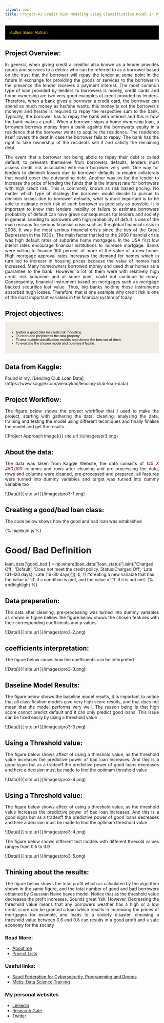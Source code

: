 ```yaml
---
layout: post
title: Project-03 Credit Risk Modeling using Classification Model in Python
---
```


<style>
img {
  display: block;
  max-width: 100%;
  margin: 0 0 1rem;
  border-radius: 5px;
  margin-left: auto;
   margin-right: auto
}

</style>

<div style="margin-bottom: 1rem;   padding: 1rem;   color: #FFD700;   background-color: #000000; font-family: Arial, Helvetica, sans-serif; font-size:0.9em;">
Author: Bader Alafnan
</div>

<h1 style="font-size:1.5em; color:#000000; margin-top: 2rem; margin-bottom: 1rem;">Project Overview:</h1>

<p style="text-align: justify; text-justify: inter-word;"> In general, when giving credit a creditor also known as a lender provides goods and services to a debtor who can be referred to as a borrower based on the trust that the borrower will repay the lender at some point in the future in exchange for providing the goods or services to the borrower in the presence the lender receives a payment interest. The most common type of loan provided by lenders to borrowers is money, credit cards and home ownership are two very good examples of credit provided by lenders. Therefore, when a bank gives a borrower a credit card, the borrower can spend as much money as her/she wants. this money is not the borrower's moneym and he/she is required to repay the respective sum to the bank. Typically, the borrower has to repay the bank with interest and this is how the bank makes a profit. When a borrower signs a home ownership loan, a brrowers borrows money from a bank againts the borrower;s equity in a residence that the borrower wants to acquire the residence. The residence itself covers the debt in case the borrower fails to repay. The bank has the right to take ownership of the residents sell it and satisfy the remaining debt.</p>

<p style="text-align: justify; text-justify: inter-word;"> The event that a borrower not being abole to repay their debt is called default, to prevents themselve from borrowers defaults, lenders must assess credit risk associated with each borrower very well. One way for lenders to diminish losses due to borrower defaults is require collaterals that would cover the outstanding debt. Another way os for the lender to increase the price of lending the funds that is the interest rate for borrowers with high credit risk. This is commonly known as risk based pricing. No matter which type of strategy the borrower would decide to pursue to diminish losses due to borrower defaults, what is most important is to be able to estimate credit risk of each borrower as precisely as possible. It is important to know that lenders inability or failure to estimate borrowers probability of default can have grave consequences for lenders and society in general. Lending to borrowers with high probability of defult is one of the main reasons for serious financial crisis such as the global financial crisis in 2008. It was the most serious financial crisis since the ties of the Great Depression in the 1930s. The main factor that led to the 2008 financial crisis was high default rates of subprime home mortgages. In the USA first low interst rates encourage financial institutions to increase mortgage. Banks were willing to finance 100 percent of more of the value of a new home. High mortgage approval rates increases the demand for homes which in turn led to increasr in housing prices because the value of homes had increased. Many homeowners borrowed money and used thier homes as a guarantee to the bank. However, a lot of them were with relatively high credit risk subprime and at some point could not continue to repay. Consequently, financial instrument based on mortgages such as mortgage backed securities lost value. Thus, big banks holding these instruments absorbed hugh losses. Therefore, that is one example why credit risk is one of the most important variables in the financial system of today </p>

<h1 style="font-size:1.5em; color:#000000; margin-top: 2rem; margin-bottom: 1rem;">Project objectives:</h1>

<div style="margin-bottom: 1.2rem; padding: 1rem;   color: #000000;   background-color: #F0EDE5; font-family: Arial, Helvetica, sans-serif; font-size:0.8em; text-align: left;" >
  <ul>
  <li> Gather a good data for credit risk modelling.</li>
    <li>To clean and preprocess the data properly.</li>
    <li>To test multiple classification models and choose the best out of them.</li> 
  <li>To evaluate the chosen model and optimise it future.</li>
   </ul></div>


<h1 style="font-size:1.5em; color:#000000; margin-top: 2rem; margin-bottom: 1rem;"> Data from Kaggle:</h1>
Found in my: [Lending Club Loan Data](https://www.kaggle.com/wendykan/lending-club-loan-data)


<h1 style="font-size:1.5em; color:#000000; margin-top: 2rem; margin-bottom: 1rem;">Project Workflow:</h1>
<p style="text-align: justify; text-justify: inter-word;"> The figure below shows the project workflow that I used to make the project, starting with gathering the data, cleaning, analysing the data, training and testing the model using different techniques and finally finalise the model and get the results. </p>
![Project Approach Image]({{ site.url }}/images/pr3.png)

<h1 style="font-size:1.5em; color:#000000; margin-top: 2rem; margin-bottom: 1rem;">About the data:</h1>
<p style="text-align: justify; text-justify: inter-word;"> The data was taken from Kaggle Website, the data consists of <i style="color:Maroon;">145 X 450.000</i> columns and rows after cleaning and pre-processing the data, rows and columns were cleaned, pre-processed and prepared, all features were turned into dummy variables and target was turned into dummy variable too</p>
![Data]({{ site.url }}/images/pro3-1.png)


<h1 style="font-size:1.5em; color:#000000; margin-top: 2rem; margin-bottom: 1rem;">Creating a good/bad loan class:</h1>
<p style="text-align: justify; text-justify: inter-word;"> The code below shows how the good and bad loan was established</p>

{% highlight js %}
# Good/ Bad Definition
loan_data['good_bad'] = np.where(loan_data['loan_status'].isin(['Charged Off', 'Default',
                                                       'Does not meet the credit policy. Status:Charged Off',
                                                       'Late (31-120 days)','Late (16-30 days)']), 0, 1)
#creating a new variable that has the value of '0' if a condition is met, and the value of '1' if it is not met.
{% endhighlight %}


<h1 style="font-size:1.5em; color:#000000; margin-top: 2rem; margin-bottom: 1rem;">Data preperation:</h1>
<p style="text-align: justify; text-justify: inter-word;"> The data after cleaning, pre-processing was turned into dummy variables as shown in figure bellow. the figure below shows the chosen features with their corresponding coefficients and p values</p>
![Data]({{ site.url }}/images/pro3-2.png)

<h1 style="font-size:1.5em; color:#000000; margin-top: 2rem; margin-bottom: 1rem;">coefficients interpretation:</h1>
<p style="text-align: justify; text-justify: inter-word;"> The figure below shows how the coefficients can be interpreted </p>
![Data]({{ site.url }}/images/pro3-3.png)


<h1 style="font-size:1.5em; color:#000000; margin-top: 2rem; margin-bottom: 1rem;">Baseline Model Results:</h1>
<p style="text-align: justify; text-justify: inter-word;"> The figure below shows the baseline model results, it is important to notice that all classification models give very high score results, and that does not mean that the model performs very well. The reason being is that high score cannot predict default and it can only predict good loans. This issue can be fixed easily by using a threshold value </p>
![Data]({{ site.url }}/images/pro3-3.png)


<h1 style="font-size:1.5em; color:#000000; margin-top: 2rem; margin-bottom: 1rem;">Using a Threshold value:</h1>
<p style="text-align: justify; text-justify: inter-word;"> The figure below shows affect of using a threshold value, as the threshold value increases the predictive power of bad loan increases. And this is a good signs but as a tradeoff the predictive power of good loans decreases and here a decision must be made to find the optimam threshold value </p>
![Data]({{ site.url }}/images/pro3-4.png)

<h1 style="font-size:1.5em; color:#000000; margin-top: 2rem; margin-bottom: 1rem;">Using a Threshold value:</h1>
<p style="text-align: justify; text-justify: inter-word;"> The figure below shows affect of using a threshold value, as the threshold value increases the predictive power of bad loan increases. And this is a good signs but as a tradeoff the predictive power of good loans decreases and here a decision must be made to find the optimam threshold value </p>
![Data]({{ site.url }}/images/pro3-4.png)

<p style="text-align: justify; text-justify: inter-word;"> The figure below shows different test models with different thresold values ranges from 0.5 to 0.9 </p>

![Data]({{ site.url }}/images/pro3-5.png)

<h1 style="font-size:1.5em; color:#000000; margin-top: 2rem; margin-bottom: 1rem;">Thinking about the results:</h1>

<p style="text-align: justify; text-justify: inter-word;"> The figure below shows the total profit which as calculated by the algorithm shown in the same figure, and the total number of good and bad borrowers obtained by Gaussian Naive bayes model. Notice that as the threshold value decreases the profit increases. Sounds great Yah. However, Decreasing the threshold value means that any borrowers weather has a high or a low credit score can be granted a loan which results in increasing the prices of mortgages for example, and leads to a society disaster. choosing a threshold value between 0.6 and 0.8 can results in a good profit and a safe economy for the society </p>


### Read More:
* [About me](https://alafnan.github.io/about%20me/)
* [Project Lists](https://alafnan.github.io/archive/)

### Useful links:

* [Saudi Federation for Cybersecurity, Programming and Drones](https://safcsp.org.sa/en.html)
* [Metis: Data Science Training](https://www.thisismetis.com/)


### My personal websites  

* [Linkedin](https://www.linkedin.com/in/bader-alafnan-353480122/)
* [Research Gate](https://www.researchgate.net/profile/Bader_Alafnan)
* [Twitter](https://twitter.com/BaderAlafnan1)



[^fn-sample_footnote]: Handy! Now click the return link to go back.
